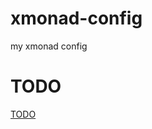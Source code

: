 xmonad-config
=============

my xmonad config

TODO
====

[TODO](https://github.com/kosl90/xmonad-config/blob/master/TODO)
